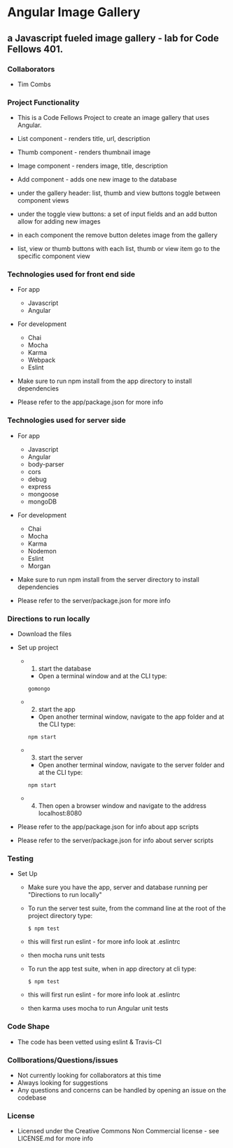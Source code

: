 # Angular Image Gallery
## a Javascript fueled image gallery - lab for Code Fellows 401.

### Collaborators
  - Tim Combs


### Project Functionality
  - This is a Code Fellows Project to create an image gallery that uses Angular.
  - List component - renders title, url, description
  - Thumb component - renders thumbnail image
  - Image component - renders image, title, description
  - Add component - adds one new image to the database

  - under the gallery header: list, thumb and view buttons toggle between component views
  - under the toggle view buttons: a set of input fields and an add button allow for adding new images

  - in each component the remove button deletes image from the gallery
  - list, view or thumb buttons with each list, thumb or view item go to the specific component view


### Technologies used for front end side
  - For app
    - Javascript
    - Angular

  - For development
    - Chai
    - Mocha
    - Karma
    - Webpack
    - Eslint

  - Make sure to run npm install from the app directory to install dependencies
  - Please refer to the app/package.json for more info

### Technologies used for server side
  - For app
    - Javascript
    - Angular
    - body-parser
    - cors
    - debug
    - express
    - mongoose
    - mongoDB

  - For development
    - Chai
    - Mocha
    - Karma
    - Nodemon
    - Eslint
    - Morgan

  - Make sure to run npm install from the server directory to install dependencies
  - Please refer to the server/package.json for more info


### Directions to run locally
  - Download the files
  - Set up project
    - 1) start the database
      - Open a terminal window and at the CLI type:
      ```
      gomongo
      ```
    - 2) start the app
      - Open another terminal window, navigate to the app folder and at the CLI type: 
      ```
      npm start
      ```
    - 3) start the server
      - Open another terminal window, navigate to the server folder and at the CLI type:
      ```
      npm start
      ```
    - 4) Then open a browser window and navigate to the address localhost:8080

  - Please refer to the app/package.json for info about app scripts
  - Please refer to the server/package.json for info about server scripts


### Testing

- Set Up
    - Make sure you have the app, server and database running per "Directions to run locally"
    
    - To run the server test suite, from the command line at the root of the project directory type:
      ```
      $ npm test
      ```
    - this will first run eslint - for more info look at .eslintrc
    - then mocha runs unit tests

    - To run the app test suite, when in app directory at cli type:
      ```
      $ npm test
      ```
    - this will first run eslint - for more info look at .eslintrc
    - then karma uses mocha to run Angular unit tests


### Code Shape
  - The code has been vetted using eslint & Travis-CI

### Collborations/Questions/issues
  - Not currently looking for collaborators at this time
  - Always looking for suggestions
  - Any questions and concerns can be handled by opening an issue on the codebase

### License
  - Licensed under the Creative Commons Non Commercial license - see LICENSE.md for more info
